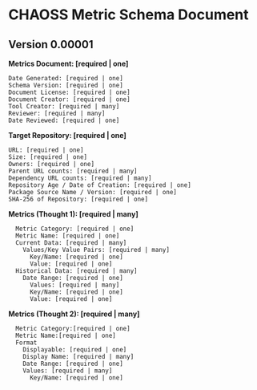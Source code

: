 # CHAOSS Metric Schema Document
## Version 0.00001

**Metrics Document: [required | one]**
```
Date Generated: [required | one]
Schema Version: [required | one]
Document License: [required | one]
Document Creator: [required | one]
Tool Creator: [required | many]
Reviewer: [required | many]
Date Reviewed: [required | one]
```

**Target Repository: [required | one]**
```
URL: [required | one]
Size: [required | one]
Owners: [required | one]
Parent URL counts: [required | many]
Dependency URL counts: [required | many]
Repository Age / Date of Creation: [required | one]
Package Source Name / Version: [required | one]
SHA-256 of Repository: [required | one]
```

**Metrics (Thought 1): [required | many]**
```
  Metric Category: [required | one]
  Metric Name: [required | one]
  Current Data: [required | many]
    Values/Key Value Pairs: [required | many]
      Key/Name: [required | one]
      Value: [required | one]
  Historical Data: [required | many]
    Date Range: [required | one]
      Values: [required | many]
      Key/Name: [required | one]
      Value: [required | one]
```

**Metrics (Thought 2): [required | many]**
```
  Metric Category:[required | one]
  Metric Name:[required | one]
  Format
    Displayable: [required | one]
    Display Name: [required | many]
    Date Range: [required | one]
    Values: [required | many]
      Key/Name: [required | one]
```
